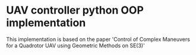 # UAV controller python OOP implementation

This implementation is based on the paper 'Control of Complex Maneuvers for a Quadrotor UAV using Geometric Methods on SE(3)'
